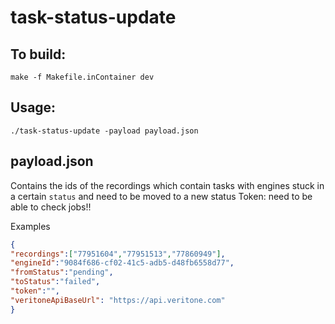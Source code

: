 # task-status-update

## To build:

```
make -f Makefile.inContainer dev
```


## Usage:

```
./task-status-update -payload payload.json
```


## payload.json

Contains the ids of the recordings which contain tasks with engines stuck in a certain `status` and need to be moved to a new status
Token: need to be able to check jobs!!


Examples

```json
{
"recordings":["77951604","77951513","77860949"],
"engineId":"9084f686-cf02-41c5-adb5-d48fb6558d77",
"fromStatus":"pending",
"toStatus":"failed",
"token":"",
"veritoneApiBaseUrl": "https://api.veritone.com"
}
```


